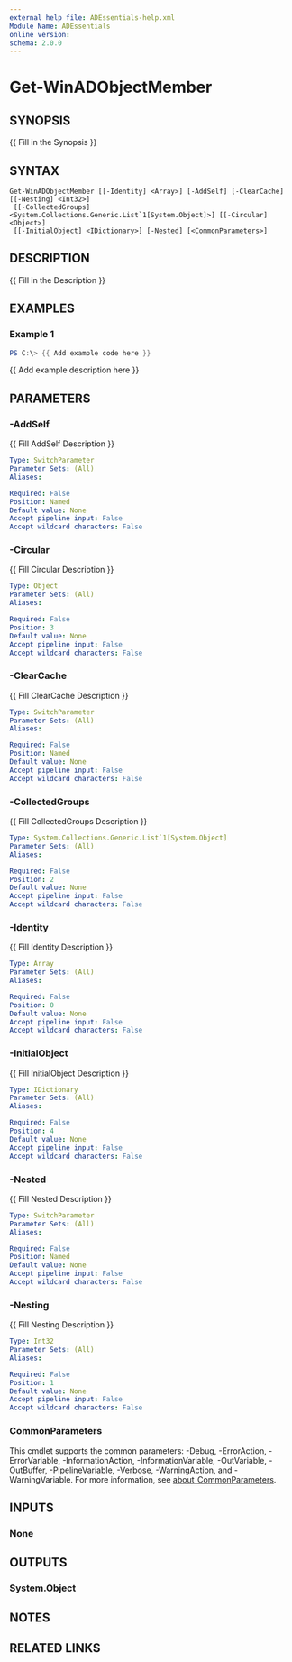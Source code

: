 ```yaml
---
external help file: ADEssentials-help.xml
Module Name: ADEssentials
online version:
schema: 2.0.0
---
```


# Get-WinADObjectMember

## SYNOPSIS
{{ Fill in the Synopsis }}

## SYNTAX

```
Get-WinADObjectMember [[-Identity] <Array>] [-AddSelf] [-ClearCache] [[-Nesting] <Int32>]
 [[-CollectedGroups] <System.Collections.Generic.List`1[System.Object]>] [[-Circular] <Object>]
 [[-InitialObject] <IDictionary>] [-Nested] [<CommonParameters>]
```

## DESCRIPTION
{{ Fill in the Description }}

## EXAMPLES

### Example 1
```powershell
PS C:\> {{ Add example code here }}
```

{{ Add example description here }}

## PARAMETERS

### -AddSelf
{{ Fill AddSelf Description }}

```yaml
Type: SwitchParameter
Parameter Sets: (All)
Aliases:

Required: False
Position: Named
Default value: None
Accept pipeline input: False
Accept wildcard characters: False
```

### -Circular
{{ Fill Circular Description }}

```yaml
Type: Object
Parameter Sets: (All)
Aliases:

Required: False
Position: 3
Default value: None
Accept pipeline input: False
Accept wildcard characters: False
```

### -ClearCache
{{ Fill ClearCache Description }}

```yaml
Type: SwitchParameter
Parameter Sets: (All)
Aliases:

Required: False
Position: Named
Default value: None
Accept pipeline input: False
Accept wildcard characters: False
```

### -CollectedGroups
{{ Fill CollectedGroups Description }}

```yaml
Type: System.Collections.Generic.List`1[System.Object]
Parameter Sets: (All)
Aliases:

Required: False
Position: 2
Default value: None
Accept pipeline input: False
Accept wildcard characters: False
```

### -Identity
{{ Fill Identity Description }}

```yaml
Type: Array
Parameter Sets: (All)
Aliases:

Required: False
Position: 0
Default value: None
Accept pipeline input: False
Accept wildcard characters: False
```

### -InitialObject
{{ Fill InitialObject Description }}

```yaml
Type: IDictionary
Parameter Sets: (All)
Aliases:

Required: False
Position: 4
Default value: None
Accept pipeline input: False
Accept wildcard characters: False
```

### -Nested
{{ Fill Nested Description }}

```yaml
Type: SwitchParameter
Parameter Sets: (All)
Aliases:

Required: False
Position: Named
Default value: None
Accept pipeline input: False
Accept wildcard characters: False
```

### -Nesting
{{ Fill Nesting Description }}

```yaml
Type: Int32
Parameter Sets: (All)
Aliases:

Required: False
Position: 1
Default value: None
Accept pipeline input: False
Accept wildcard characters: False
```

### CommonParameters
This cmdlet supports the common parameters: -Debug, -ErrorAction, -ErrorVariable, -InformationAction, -InformationVariable, -OutVariable, -OutBuffer, -PipelineVariable, -Verbose, -WarningAction, and -WarningVariable. For more information, see [about_CommonParameters](http://go.microsoft.com/fwlink/?LinkID=113216).

## INPUTS

### None

## OUTPUTS

### System.Object
## NOTES

## RELATED LINKS
